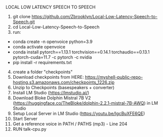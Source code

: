 LOCAL LOW LATENCY SPEECH TO SPEECH

1. git clone https://github.com/Zbrooklyn/Local-Low-Latency-Speech-to-Speech.git
2. cd Local-Low-Latency-Speech-to-Speech
3. run:
- conda create -n openvoice python=3.9
- conda activate openvoice
- conda install pytorch==1.13.1 torchvision==0.14.1 torchaudio==0.13.1 pytorch-cuda=11.7 -c pytorch -c nvidia
- pip install -r requirements.txt
4. create a folder "checkpoints"
5. Download checkpoints from HERE: https://myshell-public-repo-hosting.s3.amazonaws.com/checkpoints_1226.zip
6. Unzip to Checkpoints (basespeakers + converter)
7. Install LM Studio (https://lmstudio.ai/)
8. Download Bloke Dolphin Mistral 7B V2 (https://huggingface.co/TheBloke/dolphin-2.2.1-mistral-7B-AWQ) in LM Studio
9. Setup Local Server in LM Studio (https://youtu.be/IgcBuXFE6QE)
10. Start Server
11. Get a reference voice in PATH / PATHS (mp3) - Line 204
12. RUN talk-cpu.py

